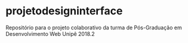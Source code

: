 # projetodesigninterface

Repositório para o projeto colaborativo da turma de Pós-Graduação em Desenvolvimento Web Unipê 2018.2

